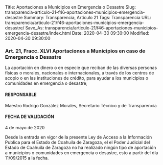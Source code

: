 Title: Aportaciones a Municipios en Emergencia o Desastre
Slug: transparencia-articulo-21-f46-aportaciones-municipios-emergencia-desastre
Summary: Transparencia, Artículo 21
Tags: Transparencia
URL: transparencia/articulo-21/f46-aportaciones-municipios-emergencia-desastre/
Save_As: transparencia/articulo-21/f46-aportaciones-municipios-emergencia-desastre/index.html
Date: 2020-04-30 09:30:00
Modified: 2020-04-30 09:30:00


### Art. 21, Fracc. XLVI Aportaciones a Municipios en caso de Emergencia o Desastre

La aportación en dinero o en especie que reciban de las diversas personas físicas o morales, nacionales o internacionales, a través de los centros de acopio o en las instituciones de crédito, para ayudar a los municipios o comunidades en emergencia o desastre;

#### RESPONSABLE

Maestro Rodrigo González Morales, Secretario Técnico y de Transparencia

#### FECHA DE VALIDACIÓN

4 de mayo de 2020

Desde la entrada en vigor de la presente Ley de Acceso a la Información Publica para el Estado de Coahuila de Zaragoza, el el Poder Judicial del Estado de Coahuila de Zaragoza no ha realizado ningún tipo de aportación a municipios o comunidades en emergencia o desastre, esto a partir del día 11/09/2015 a la fecha.


